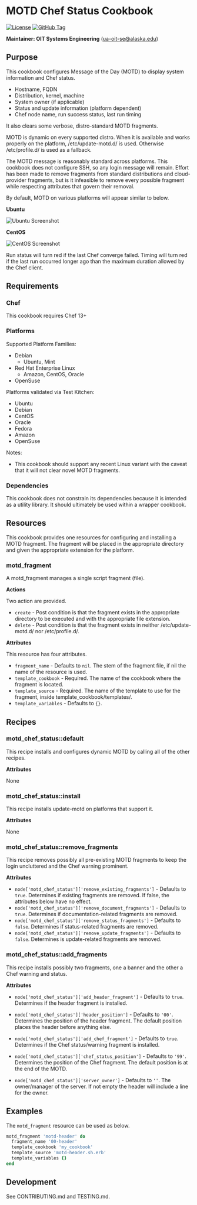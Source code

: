 # MOTD Chef Status Cookbook

[![License](https://img.shields.io/github/license/ualaska-it/motd_chef_status.svg)](https://github.com/ualaska-it/motd_chef_status)
[![GitHub Tag](https://img.shields.io/github/tag/ualaska-it/motd_chef_status.svg)](https://github.com/ualaska-it/motd_chef_status)

__Maintainer: OIT Systems Engineering__ (<ua-oit-se@alaska.edu>)

## Purpose

This cookbook configures Message of the Day (MOTD) to display system information and Chef status.

* Hostname, FQDN
* Distribution, kernel, machine
* System owner (if applicable)
* Status and update information (platform dependent)
* Chef node name, run success status, last run timing

It also clears some verbose, distro-standard MOTD fragments.

MOTD is dynamic on every supported distro.
When it is available and works properly on the platform, /etc/update-motd.d/ is used. Otherwise /etc/profile.d/ is used as a fallback.

The MOTD message is reasonably standard across platforms.
This cookbook does not configure SSH, so any login message will remain.
Effort has been made to remove fragments from standard distributions and cloud-provider fragments, but is it infeasible to remove every possible fragment while respecting attributes that govern their removal.

By default, MOTD on various platforms will appear similar to below.

__Ubuntu__

![Ubuntu Screenshot](https://alaska.edu/files/oit/github/motd_chef_status_screenshot_v_0_2_ubuntu_18.png)

__CentOS__

![CentOS Screenshot](https://alaska.edu/files/oit/github/motd_chef_status_screenshot_v_0_2_centos_7.png)

Run status will turn red if the last Chef converge failed.
Timing will turn red if the last run occurred longer ago than the maximum duration allowed by the Chef client.

## Requirements

### Chef

This cookbook requires Chef 13+

### Platforms

Supported Platform Families:

* Debian
  * Ubuntu, Mint
* Red Hat Enterprise Linux
  * Amazon, CentOS, Oracle
* OpenSuse

Platforms validated via Test Kitchen:

* Ubuntu
* Debian
* CentOS
* Oracle
* Fedora
* Amazon
* OpenSuse

Notes:

* This cookbook should support any recent Linux variant with the caveat that it will not clear novel MOTD fragments.

### Dependencies

This cookbook does not constrain its dependencies because it is intended as a utility library.  It should ultimately be used within a wrapper cookbook.

## Resources

This cookbook provides one resources for configuring and installing a MOTD fragment. The fragment will be placed in the appropriate directory and given the appropriate extension for the platform.

### motd_fragment

A motd_fragment manages a single script fragment (file).

__Actions__

Two action are provided.

* `create` - Post condition is that the fragment exists in the appropriate directory to be executed and with the appropriate file extension.
* `delete` - Post condition is that the fragment exists in neither /etc/update-motd.d/ nor /etc/profile.d/.

__Attributes__

This resource has four attributes.

* `fragment_name` - Defaults to `nil`. The stem of the fragment file, if nil the name of the resource is used.
* `template_cookbook` - Required. The name of the cookbook where the fragment is located.
* `template_source` - Required. The name of the template to use for the fragment, inside template_cookbook/templates/.
* `template_variables` - Defaults to `{}`.

## Recipes

### motd_chef_status::default

This recipe installs and configures dynamic MOTD by calling all of the other recipes.

__Attributes__

None

### motd_chef_status::install

This recipe installs update-motd on platforms that support it.

__Attributes__

None

### motd_chef_status::remove_fragments

This recipe removes possibly all pre-existing MOTD fragments to keep the login uncluttered and the Chef warning prominent.

__Attributes__

* `node['motd_chef_status']['remove_existing_fragments']` - Defaults to `true`. Determines if existing fragments are removed. If false, the attributes below have no effect.
* `node['motd_chef_status']['remove_document_fragments']` - Defaults to `true`. Determines if documentation-related fragments are removed.
* `node['motd_chef_status']['remove_status_fragments']` - Defaults to `false`. Determines if status-related fragments are removed.
* `node['motd_chef_status']['remove_update_fragments']` - Defaults to `false`. Determines is update-related fragments are removed.

### motd_chef_status::add_fragments

This recipe installs possibly two fragments, one a banner and the other a Chef warning and status.

__Attributes__

* `node['motd_chef_status']['add_header_fragment']` - Defaults to `true`. Determines if the header fragment is installed.
* `node['motd_chef_status']['header_position']` - Defaults to `'00'`. Determines the position of the header fragment. The default position places the header before anything else.

* `node['motd_chef_status']['add_chef_fragment']` - Defaults to `true`. Determines if the Chef status/warning fragment is installed.
* `node['motd_chef_status']['chef_status_position']` - Defaults to `'99'`. Determines the position of the Chef fragment.  The default position is at the end of the MOTD.

* `node['motd_chef_status']['server_owner']` - Defaults to `''`.  The owner/manager of the server. If not empty the header will include a line for the owner.

## Examples

The `motd_fragment` resource can be used as below.

```ruby
motd_fragment 'motd-header' do
  fragment_name '00-header'
  template_cookbook 'my_cookbook'
  template_source 'motd-header.sh.erb'
  template_variables {}
end
```

## Development

See CONTRIBUTING.md and TESTING.md.
